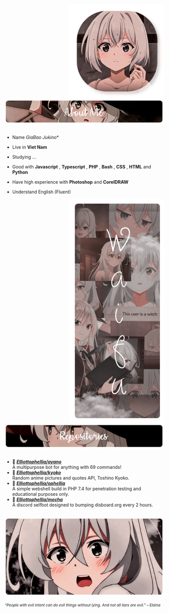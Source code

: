 <div>
<img src="./img/Profile-elaina.png" width="300" align="right" />
<br/>
<img src="./img/AboutMe-elaina.png" width="500" />
<br/>
<br/>
  
- Name *GiaBao Jukino**

- Live in **Viet Nam**

- Studying ...

- Good with **Javascript** , **Typescript** , **PHP** , **Bash** , **CSS** , **HTML** and **Python**

- Have high experience with **Photoshop** and **CorelDRAW**
  

- Understand English (Fluent)
<img src="./img/Waifu-elainaa.png" width="300" align="right" />
<br/>
<img src="./img/Repo-elaina.png" width="500" />
<br/>
<br/>
  
- 📗 [***Elliottophellia/ayano***](https://github.com/Elliottophellia/ayano) <br/>
  A multipurpose bot for anything with 69 commands!
- 📘 [***Elliottophellia/kyoko***](https://github.com/Elliottophellia/kyoko) <br/>
  Random anime pictures and quotes API, Toshino Kyoko.
- 📙 [***Elliottophellia/ophellia***](https://github.com/Elliottophellia/ophellia) <br/>
  A simple webshell build in PHP 7.4 for penetration testing and educational purposes only.
- 📒 [***Elliottophellia/mocha***](https://github.com/Elliottophellia/mocha) <br/>
  A discord selfbot designed to bumping disboard.org every 2 hours.

<br/>
<img src="./img/banner-elainaa.png" width="500" /><br/>
  
<sub> *“People with evil intent can do evil things without lying. And not all liars are evil.” – Elaina* </sub>
<!--
<img src="https://metrics.lecoq.io/Eilaluth?template=classic&base.header=0&base.activity=0&base.community=0&base.repositories=0&base.metadata=0&repositories=1&repositories=100&repositories.batch=100&repositories.forks=false&repositories.affiliations=owner&repositories.featured=Eilaluth%2FAyano%2CEilaluth%2FKyoko%2CEilaluth%2FKanna%2CEilaluth%2FHotaru%2CEilaluth%2FMocha&config.timezone=Asia%2FJakart"  />
-->
</div>
